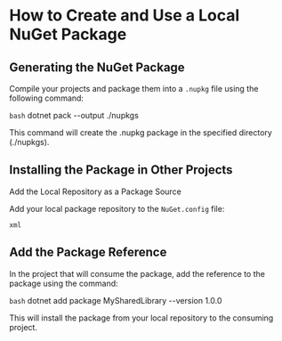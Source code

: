 # How to Create and Use a Local NuGet Package

## Generating the NuGet Package

Compile your projects and package them into a `.nupkg` file using the following command:

`bash`
dotnet pack --output ./nupkgs

This command will create the .nupkg package in the specified directory (./nupkgs).


## Installing the Package in Other Projects
Add the Local Repository as a Package Source

Add your local package repository to the `NuGet.config` file:

`xml`
<configuration>
  <packageSources>
    <add key="LocalPackages" value="c:\\path\\to\\nupkgs" />
  </packageSources>
</configuration>

## Add the Package Reference

In the project that will consume the package, add the reference to the package using the command:

`bash`
dotnet add package MySharedLibrary --version 1.0.0

This will install the package from your local repository to the consuming project.